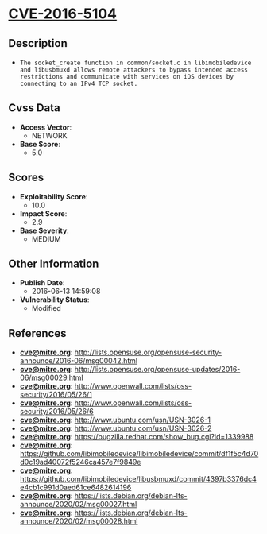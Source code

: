
# [CVE-2016-5104](http://lists.opensuse.org/opensuse-security-announce/2016-06/msg00042.html)

## Description

- `The socket_create function in common/socket.c in libimobiledevice and libusbmuxd allows remote attackers to bypass intended access restrictions and communicate with services on iOS devices by connecting to an IPv4 TCP socket.`

## Cvss Data

- **Access Vector**:
  - NETWORK
- **Base Score**:
  - 5.0

## Scores

- **Exploitability Score**:
  - 10.0
- **Impact Score**:
  - 2.9
- **Base Severity**:
  - MEDIUM

## Other Information

- **Publish Date**:
  - 2016-06-13 14:59:08
- **Vulnerability Status**:
  - Modified

## References

- **cve@mitre.org**: http://lists.opensuse.org/opensuse-security-announce/2016-06/msg00042.html
- **cve@mitre.org**: http://lists.opensuse.org/opensuse-updates/2016-06/msg00029.html
- **cve@mitre.org**: http://www.openwall.com/lists/oss-security/2016/05/26/1
- **cve@mitre.org**: http://www.openwall.com/lists/oss-security/2016/05/26/6
- **cve@mitre.org**: http://www.ubuntu.com/usn/USN-3026-1
- **cve@mitre.org**: http://www.ubuntu.com/usn/USN-3026-2
- **cve@mitre.org**: https://bugzilla.redhat.com/show_bug.cgi?id=1339988
- **cve@mitre.org**: https://github.com/libimobiledevice/libimobiledevice/commit/df1f5c4d70d0c19ad40072f5246ca457e7f9849e
- **cve@mitre.org**: https://github.com/libimobiledevice/libusbmuxd/commit/4397b3376dc4e4cb1c991d0aed61ce6482614196
- **cve@mitre.org**: https://lists.debian.org/debian-lts-announce/2020/02/msg00027.html
- **cve@mitre.org**: https://lists.debian.org/debian-lts-announce/2020/02/msg00028.html

